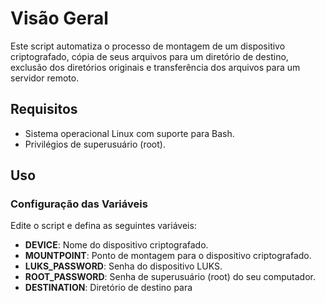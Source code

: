 # Visão Geral

Este script automatiza o processo de montagem de um dispositivo criptografado, cópia de seus arquivos para um diretório de destino, exclusão dos diretórios originais e transferência dos arquivos para um servidor remoto.

## Requisitos

- Sistema operacional Linux com suporte para Bash.
- Privilégios de superusuário (root).

## Uso

### Configuração das Variáveis

Edite o script e defina as seguintes variáveis:

- **DEVICE**: Nome do dispositivo criptografado.
- **MOUNTPOINT**: Ponto de montagem para o dispositivo criptografado.
- **LUKS_PASSWORD**: Senha do dispositivo LUKS.
- **ROOT_PASSWORD**: Senha de superusuário (root) do seu computador.
- **DESTINATION**: Diretório de destino para
